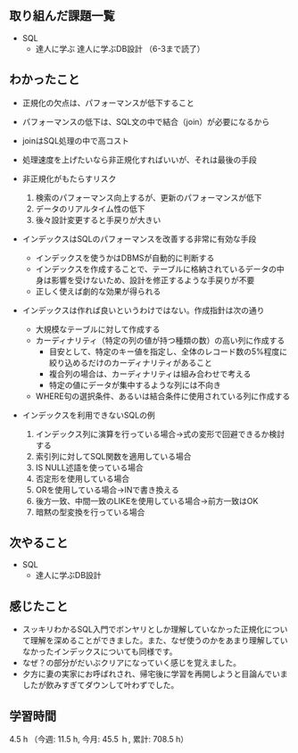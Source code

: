 ## 取り組んだ課題一覧
- SQL 
    - 達人に学ぶ 達人に学ぶDB設計 （6-3まで読了）

## わかったこと
- 正規化の欠点は、パフォーマンスが低下すること
- パフォーマンスの低下は、SQL文の中で結合（join）が必要になるから
- joinはSQL処理の中で高コスト
- 処理速度を上げたいなら非正規化すればいいが、それは最後の手段
- 非正規化がもたらすリスク
    1. 検索のパフォーマンス向上するが、更新のパフォーマンスが低下
    2. データのリアルタイム性の低下
    3. 後々設計変更すると手戻りが大きい

- インデックスはSQLのパフォーマンスを改善する非常に有効な手段
    - インデックスを使うかはDBMSが自動的に判断する
    - インデックスを作成することで、テーブルに格納されているデータの中身は影響を受けないため、設計を修正するような手戻りが不要
    - 正しく使えば劇的な効果が得られる
- インデックスは作れば良いというわけではない。作成指針は次の通り
    - 大規模なテーブルに対して作成する
    - カーディナリティ（特定の列の値が持つ種類の数）の高い列に作成する
        - 目安として、特定のキー値を指定し、全体のレコード数の5%程度に絞り込めるだけのカーディナリティがあること
        - 複合列の場合は、カーディナリティは組み合わせで考える
        - 特定の値にデータが集中するような列には不向き
    - WHERE句の選択条件、あるいは結合条件に使用されている列に作成する
- インデックスを利用できないSQLの例
    1. インデックス列に演算を行っている場合→式の変形で回避できるか検討する
    2. 索引列に対してSQL関数を適用している場合
    3. IS NULL述語を使っている場合
    4. 否定形を使用している場合
    5. ORを使用している場合→INで書き換える
    6. 後方一致、中間一致のLIKEを使用している場合→前方一致はOK
    7. 暗黙の型変換を行っている場合
                                    
    
## 次やること
- SQL
    - 達人に学ぶDB設計  

## 感じたこと
- スッキリわかるSQL入門でボンヤリとしか理解していなかった正規化について理解を深めることができました。また、なぜ使うのかをあまり理解していなかったインデックスについても同様です。
- なぜ？の部分がだいぶクリアになっていく感じを覚えました。
- 夕方に妻の実家にお呼ばれされ、帰宅後に学習を再開しようと目論んでいましたが飲みすぎてダウンして叶わずでした。              
    
## 学習時間
4.5 h （今週: 11.5 h, 今月: 45.5 ｈ, 累計: 708.5 h）